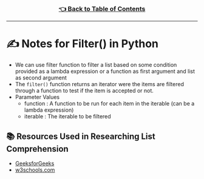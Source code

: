 <h3 align="center"><a href="https://github.com/HexxKing/hexxs_study_notes#-1">👈 Back to Table of Contents</a></h3>

---

# ✍️ Notes for Filter() in Python
- We can use filter function to filter a list based on some condition provided as a lambda expression or a function as first argument and list as second argument
- The `filter()` function returns an iterator were the items are filtered through a function to test if the item is accepted or not.
- Parameter Values
  - function : A function to be run for each item in the iterable (can be a lambda expression)
  - iterable : The iterable to be filtered

## 📚 Resources Used in Researching List Comprehension
- [GeeksforGeeks](https://www.geeksforgeeks.org/python-list-comprehension-and-slicing/)
- [w3schools.com](https://www.w3schools.com/python/ref_func_filter.asp)